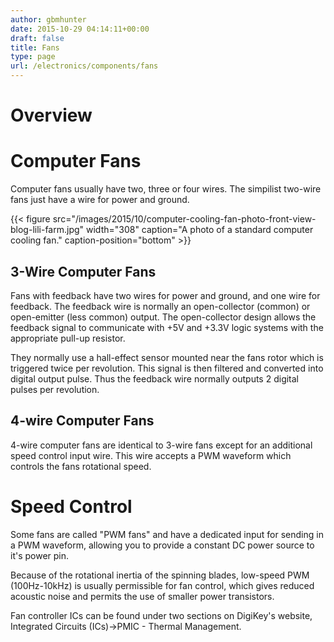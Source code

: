 ```yaml
---
author: gbmhunter
date: 2015-10-29 04:14:11+00:00
draft: false
title: Fans
type: page
url: /electronics/components/fans
---
```


# Overview

# Computer Fans

Computer fans usually have two, three or four wires. The simpilist two-wire fans just have a wire for power and ground.

{{< figure src="/images/2015/10/computer-cooling-fan-photo-front-view-blog-lili-farm.jpg" width="308" caption="A photo of a standard computer cooling fan." caption-position="bottom" >}}

## 3-Wire Computer Fans

Fans with feedback have two wires for power and ground, and one wire for feedback. The feedback wire is normally an open-collector (common) or open-emitter (less common) output. The open-collector design allows the feedback signal to communicate with +5V and +3.3V logic systems with the appropriate pull-up resistor.

They normally use a hall-effect sensor mounted near the fans rotor which is triggered twice per revolution. This signal is then filtered and converted into digital output pulse. Thus the feedback wire normally outputs 2 digital pulses per revolution.

## 4-wire Computer Fans

4-wire computer fans are identical to 3-wire fans except for an additional speed control input wire. This wire accepts a PWM waveform which controls the fans rotational speed.

# Speed Control

Some fans are called "PWM fans" and have a dedicated input for sending in a PWM waveform, allowing you to provide a constant DC power source to it's power pin.

Because of the rotational inertia of the spinning blades, low-speed PWM (100Hz-10kHz) is usually permissible for fan control, which gives reduced acoustic noise and permits the use of smaller power transistors.

Fan controller ICs can be found under two sections on DigiKey's website, Integrated Circuits (ICs)->PMIC - Thermal Management. 
